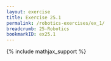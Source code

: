 ```yaml
---
layout: exercise
title: Exercise 25.1
permalink: /robotics-exercises/ex_1/
breadcrumb: 25-Robotics
bookmarkID: ex25.1
---
```


{% include mathjax_support %}
